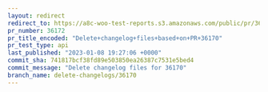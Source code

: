 ```yaml
---
layout: redirect
redirect_to: https://a8c-woo-test-reports.s3.amazonaws.com/public/pr/36172/api/index.html
pr_number: 36172
pr_title_encoded: "Delete+changelog+files+based+on+PR+36170"
pr_test_type: api
last_published: "2023-01-08 19:27:06 +0000"
commit_sha: 741817bcf38fd89e503850ea26387c7531e5bed4
commit_message: "Delete changelog files for 36170"
branch_name: delete-changelogs/36170
---
```

